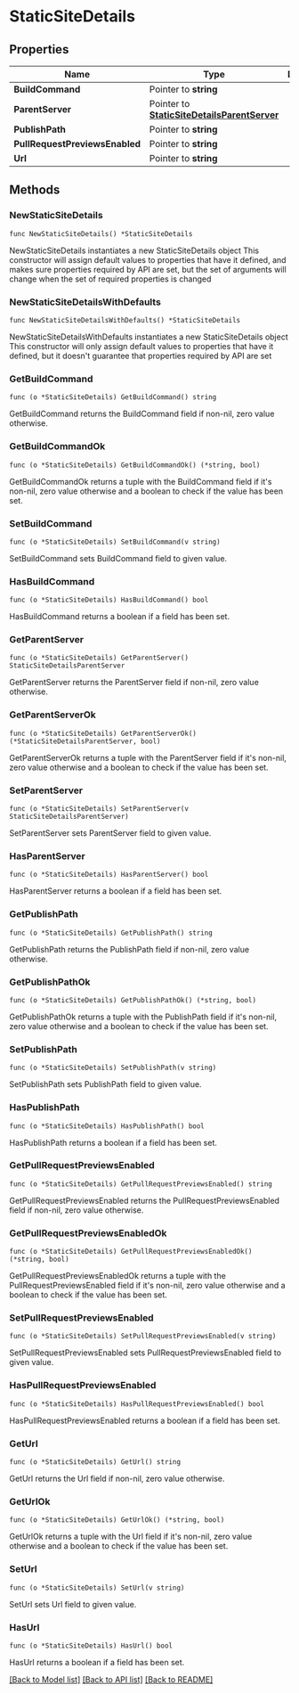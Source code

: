 # StaticSiteDetails

## Properties

Name | Type | Description | Notes
------------ | ------------- | ------------- | -------------
**BuildCommand** | Pointer to **string** |  | [optional] 
**ParentServer** | Pointer to [**StaticSiteDetailsParentServer**](StaticSiteDetailsParentServer.md) |  | [optional] 
**PublishPath** | Pointer to **string** |  | [optional] 
**PullRequestPreviewsEnabled** | Pointer to **string** |  | [optional] 
**Url** | Pointer to **string** |  | [optional] 

## Methods

### NewStaticSiteDetails

`func NewStaticSiteDetails() *StaticSiteDetails`

NewStaticSiteDetails instantiates a new StaticSiteDetails object
This constructor will assign default values to properties that have it defined,
and makes sure properties required by API are set, but the set of arguments
will change when the set of required properties is changed

### NewStaticSiteDetailsWithDefaults

`func NewStaticSiteDetailsWithDefaults() *StaticSiteDetails`

NewStaticSiteDetailsWithDefaults instantiates a new StaticSiteDetails object
This constructor will only assign default values to properties that have it defined,
but it doesn't guarantee that properties required by API are set

### GetBuildCommand

`func (o *StaticSiteDetails) GetBuildCommand() string`

GetBuildCommand returns the BuildCommand field if non-nil, zero value otherwise.

### GetBuildCommandOk

`func (o *StaticSiteDetails) GetBuildCommandOk() (*string, bool)`

GetBuildCommandOk returns a tuple with the BuildCommand field if it's non-nil, zero value otherwise
and a boolean to check if the value has been set.

### SetBuildCommand

`func (o *StaticSiteDetails) SetBuildCommand(v string)`

SetBuildCommand sets BuildCommand field to given value.

### HasBuildCommand

`func (o *StaticSiteDetails) HasBuildCommand() bool`

HasBuildCommand returns a boolean if a field has been set.

### GetParentServer

`func (o *StaticSiteDetails) GetParentServer() StaticSiteDetailsParentServer`

GetParentServer returns the ParentServer field if non-nil, zero value otherwise.

### GetParentServerOk

`func (o *StaticSiteDetails) GetParentServerOk() (*StaticSiteDetailsParentServer, bool)`

GetParentServerOk returns a tuple with the ParentServer field if it's non-nil, zero value otherwise
and a boolean to check if the value has been set.

### SetParentServer

`func (o *StaticSiteDetails) SetParentServer(v StaticSiteDetailsParentServer)`

SetParentServer sets ParentServer field to given value.

### HasParentServer

`func (o *StaticSiteDetails) HasParentServer() bool`

HasParentServer returns a boolean if a field has been set.

### GetPublishPath

`func (o *StaticSiteDetails) GetPublishPath() string`

GetPublishPath returns the PublishPath field if non-nil, zero value otherwise.

### GetPublishPathOk

`func (o *StaticSiteDetails) GetPublishPathOk() (*string, bool)`

GetPublishPathOk returns a tuple with the PublishPath field if it's non-nil, zero value otherwise
and a boolean to check if the value has been set.

### SetPublishPath

`func (o *StaticSiteDetails) SetPublishPath(v string)`

SetPublishPath sets PublishPath field to given value.

### HasPublishPath

`func (o *StaticSiteDetails) HasPublishPath() bool`

HasPublishPath returns a boolean if a field has been set.

### GetPullRequestPreviewsEnabled

`func (o *StaticSiteDetails) GetPullRequestPreviewsEnabled() string`

GetPullRequestPreviewsEnabled returns the PullRequestPreviewsEnabled field if non-nil, zero value otherwise.

### GetPullRequestPreviewsEnabledOk

`func (o *StaticSiteDetails) GetPullRequestPreviewsEnabledOk() (*string, bool)`

GetPullRequestPreviewsEnabledOk returns a tuple with the PullRequestPreviewsEnabled field if it's non-nil, zero value otherwise
and a boolean to check if the value has been set.

### SetPullRequestPreviewsEnabled

`func (o *StaticSiteDetails) SetPullRequestPreviewsEnabled(v string)`

SetPullRequestPreviewsEnabled sets PullRequestPreviewsEnabled field to given value.

### HasPullRequestPreviewsEnabled

`func (o *StaticSiteDetails) HasPullRequestPreviewsEnabled() bool`

HasPullRequestPreviewsEnabled returns a boolean if a field has been set.

### GetUrl

`func (o *StaticSiteDetails) GetUrl() string`

GetUrl returns the Url field if non-nil, zero value otherwise.

### GetUrlOk

`func (o *StaticSiteDetails) GetUrlOk() (*string, bool)`

GetUrlOk returns a tuple with the Url field if it's non-nil, zero value otherwise
and a boolean to check if the value has been set.

### SetUrl

`func (o *StaticSiteDetails) SetUrl(v string)`

SetUrl sets Url field to given value.

### HasUrl

`func (o *StaticSiteDetails) HasUrl() bool`

HasUrl returns a boolean if a field has been set.


[[Back to Model list]](../README.md#documentation-for-models) [[Back to API list]](../README.md#documentation-for-api-endpoints) [[Back to README]](../README.md)


